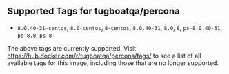## Supported Tags for tugboatqa/percona

* `8.0.40-31-centos`, `8.0-centos`, `8-centos`, `8.0.40-31`, `8.0`, `8`, `ps-8.0.40-31`, `ps-8.0`, `ps-8`

The above tags are currently supported. Visit https://hub.docker.com/r/tugboatqa/percona/tags/ to see a list of all available tags for this image, including those that are no longer supported.
